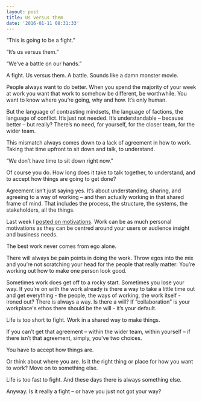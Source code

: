 ```yaml
---
layout: post
title: Us versus them
date: '2016-01-11 08:31:33'
---
```


“This is going to be a fight.”

“It’s us versus them.”

“We’ve a battle on our hands.”

A fight. Us versus them. A battle. Sounds like a damn monster movie.

People always want to do better. When you spend the majority of your week at work you want that work to somehow be different, be worthwhile. You want to know where you’re going, why and how. It’s only human.

But the language of contrasting mindsets, the language of factions, the language of conflict. It’s just not needed. It’s understandable – because better – but really? There’s no need, for yourself, for the closer team, for the wider team.

This mismatch always comes down to a lack of agreement in how to work. Taking that time upfront to sit down and talk, to understand. 

“We don’t have time to sit down right now.”

Of course you do. How long does it take to talk together, to understand, and to accept how things are going to get done?

Agreement isn’t just saying yes. It’s about understanding, sharing, and agreeing to a way of working – and then actually working in that shared frame of mind. That includes the process, the structure, the systems, the stakeholders, all the things.

Last week I [posted on motivations](/motivations-of-users/). Work can be as much personal motivations as they can be centred around your users or audience insight and business needs.

The best work never comes from ego alone.

There will always be pain points in doing the work. Throw egos into the mix and you’re not scratching your head for the people that really matter: You’re working out how to make one person look good.

Sometimes work does get off to a rocky start. Sometimes you lose your way. If you’re on with the work already is there a way to take a little time out and get everything - the people, the ways of working, the work itself - ironed out? There is always a way. Is there a will? If “collaboration” is your workplace's ethos there should be the will - it’s your default.

Life is too short to fight. Work in a shared way to make things.

If you can’t get that agreement – within the wider team, within yourself – if there isn’t that agreement, simply, you’ve two choices.

You have to accept how things are.

Or think about where you are. Is it the right thing or place for how you want to work? Move on to something else.

Life is too fast to fight. And these days there is always something else.

Anyway. Is it really a fight – or have you just not got your way?